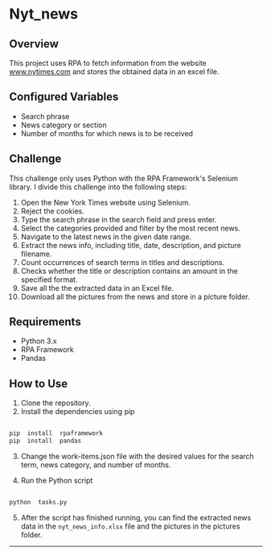 # Nyt_news

## Overview

This project uses RPA to fetch information from the website www.nytimes.com and stores the obtained data in an excel file.


## Configured Variables

 

- Search phrase
- News category or section
- Number of months for which news is to be received

  

## Challenge

  

This challenge only uses Python with the RPA Framework's Selenium library. I divide this challenge into the following steps:

  

1. Open the New York Times website using Selenium.
2. Reject the cookies.
3. Type the search phrase in the search field and press enter.
4. Select the categories provided and filter by the most recent news.
5. Navigate to the latest news in the given date range.
6. Extract the news info, including title, date, description, and picture filename.
7. Count  occurrences of search  terms in titles  and  descriptions.
8. Checks whether the title or description contains an amount in the specified format.
9. Save all the the extracted data in an Excel file.
10. Download all the pictures from the news and store in a picture folder.

  

## Requirements

  



- Python 3.x
- RPA Framework
- Pandas

  

## How to Use

  

1. Clone the repository.
2. Install the dependencies using pip

  

```bash

pip  install  rpaframework
pip  install  pandas

```

  

3. Change the work-items.json file with the desired values for the search term, news category, and number of months.

4. Run the Python script 

  

```bash

python  tasks.py

```


5. After  the  script  has  finished  running, you  can  find  the  extracted  news  data in the `nyt_news_info.xlsx` file and the pictures in the pictures folder.


---
